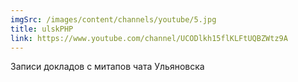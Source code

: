 ```yaml
---
imgSrc: /images/content/channels/youtube/5.jpg
title: ulskPHP
link: https://www.youtube.com/channel/UCODlkh15flKLFtUQBZWtz9A
---
```


Записи докладов с митапов чата Ульяновска
